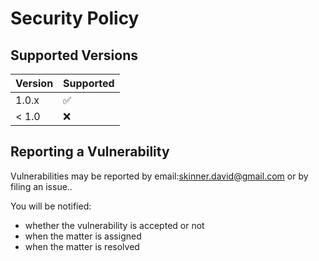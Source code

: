 # Security Policy

## Supported Versions

| Version | Supported          |
| ------- | ------------------ |
| 1.0.x   | :white_check_mark: |
| < 1.0   | :x:                |

## Reporting a Vulnerability
Vulnerabilities may be reported by email:skinner.david@gmail.com or by filing an issue..

You will be notified:
* whether the vulnerability is accepted or not
* when the matter is assigned
* when the matter is resolved
